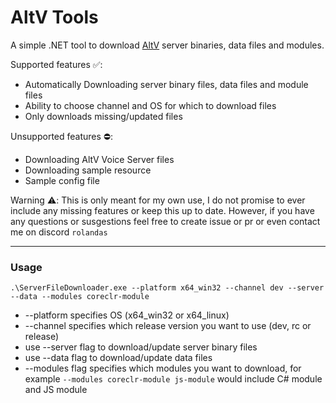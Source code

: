 # AltV Tools

A simple .NET tool to download [AltV](https://altv.mp/#/downloads) server binaries, data files and modules.

Supported features ✅:
* Automatically Downloading server binary files, data files and module files
* Ability to choose channel and OS for which to download files
* Only downloads missing/updated files

Unsupported features ⛔:
* Downloading AltV Voice Server files
* Downloading sample resource
* Sample config file

Warning ⚠️:
This is only meant for my own use, I do not promise to ever include any missing features or keep this up to date. However, if you have any questions or susgestions feel free to create issue or pr or even contact me on discord `rolandas`

---

### Usage
```shell 
.\ServerFileDownloader.exe --platform x64_win32 --channel dev --server --data --modules coreclr-module
```
* --platform specifies OS (x64_win32 or x64_linux)
* --channel specifies which release version you want to use (dev, rc or release)
* use --server flag to download/update server binary files
* use --data flag to download/update data files
* --modules flag specifies which modules you want to download, for example `--modules coreclr-module js-module` would include C# module and JS module